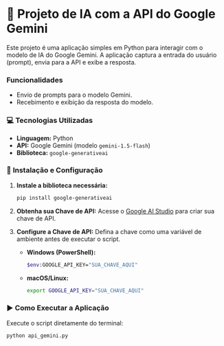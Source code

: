 # 🚀 Projeto de IA com a API do Google Gemini

Este projeto é uma aplicação simples em Python para interagir com o modelo de IA do Google Gemini. A aplicação captura a entrada do usuário (prompt), envia para a API e exibe a resposta.

### **Funcionalidades**
- Envio de prompts para o modelo Gemini.
- Recebimento e exibição da resposta do modelo.

### 💻 **Tecnologias Utilizadas**
- **Linguagem:** Python
- **API:** Google Gemini (modelo `gemini-1.5-flash`)
- **Biblioteca:** `google-generativeai`

### 🔧 **Instalação e Configuração**

1.  **Instale a biblioteca necessária:**
    ```sh
    pip install google-generativeai
    ```

2.  **Obtenha sua Chave de API:**
    Acesse o [Google AI Studio](https://aistudio.google.com/) para criar sua chave de API.

3.  **Configure a Chave de API:**
    Defina a chave como uma variável de ambiente antes de executar o script.

    * **Windows (PowerShell):**
        ```sh
        $env:GOOGLE_API_KEY="SUA_CHAVE_AQUI"
        ```
    * **macOS/Linux:**
        ```sh
        export GOOGLE_API_KEY="SUA_CHAVE_AQUI"
        ```

### ▶️ **Como Executar a Aplicação**

Execute o script diretamente do terminal:

```sh
python api_gemini.py